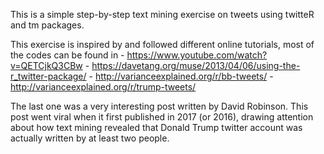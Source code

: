 This is a simple step-by-step text mining exercise on tweets using twitteR and tm packages. 

This exercise is inspired by and followed different online tutorials, most of the codes can be found in
	- https://www.youtube.com/watch?v=QETCjkQ3CBw
	- https://davetang.org/muse/2013/04/06/using-the-r_twitter-package/
	- http://varianceexplained.org/r/bb-tweets/
	- http://varianceexplained.org/r/trump-tweets/

The last one was a very interesting post written by David Robinson. This post went viral when it first published in 2017 (or 2016), drawing attention about how text mining revealed that Donald Trump twitter account was actually written by at least two people.
